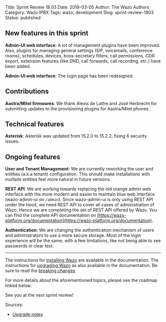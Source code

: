 Title: Sprint Review 18.03
Date: 2018-03-05
Author: The Wazo Authors
Category: Wazo IPBX
Tags: wazo, development
Slug: sprint-review-1803
Status: published

## New features in this sprint

**Admin-UI web interface**: A lot of management plugins have been improved. Also, plugins for managing general settings (SIP, voicemails, conference rooms), schedules, devices, boss-secretary filters, call permissions, CDR export, extension features (like DND, call forwards, call recording, etc.) have been added.

**Admin-UI web interface**: The login page has been redesigned.


## Contributions

**Aastra/Mitel firmwares**: We thank Alexis de Lattre and José Herbrecht for submitting updates to the provisioning plugins for Aastra/Mitel phones.


## Technical features

**Asterisk**: Asterisk was updated from 15.2.0 to 15.2.2, fixing 6 security issues.


## Ongoing features

**User and Tenant Management**: We are currently reworking the user and entities (a.k.a tenant) configuration. This should make installations with multiple entities feel more natural in future versions.

**REST API**: We are working towards replacing the old orange admin web interface with the more modern and easier to maintain blue web interface (wazo-admin-ui on `/admin`). Since wazo-admin-ui is only using REST API under the hood, we need REST API to cover all cases of administration of Wazo. Hence we are completing the set of REST API offered by Wazo. You can find the complete API documentation on [https://wazo-platform.org/documentation](https://wazo-platform.org/documentation).

**Authentication**: We are changing the authentication mechanism of users and administrators to use a more secure storage. Most of the login experience will be the same, with a few limitations, like not being able to see passwords in clear text.

---

The instructions for [installing Wazo](/uc-doc/installation/install-system) are available in the documentation.
The instructions for [upgrading Wazo](/uc-doc/upgrade/introduction) as also available in the documentation. Be sure to read the [breaking changes](http://wazo.readthedocs.io/en/wazo-18.03/upgrade/upgrade_notes.html).

For more details about the aforementioned topics, please see the roadmap linked below.

See you at the next sprint review!

Sources:

* [Upgrade notes](/uc-doc/upgrade/upgrade_notes)
